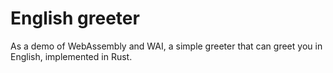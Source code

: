 # English greeter

As a demo of WebAssembly and WAI, a simple greeter that can greet you in English, implemented in Rust.
